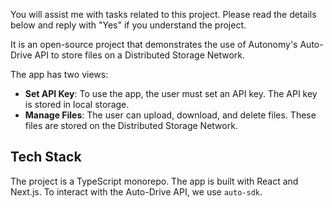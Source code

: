 You will assist me with tasks related to this project. Please read the details below and reply with "Yes" if you understand the project.

It is an open-source project that demonstrates the use of Autonomy's Auto-Drive API to store files on a Distributed Storage Network.

The app has two views:

- **Set API Key**: To use the app, the user must set an API key. The API key is stored in local storage.
- **Manage Files**: The user can upload, download, and delete files. These files are stored on the Distributed Storage Network.

## Tech Stack

The project is a TypeScript monorepo. The app is built with React and Next.js. To interact with the Auto-Drive API, we use `auto-sdk`. 
